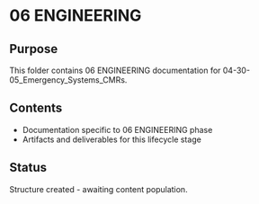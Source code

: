 # 06 ENGINEERING

## Purpose
This folder contains 06 ENGINEERING documentation for 04-30-05_Emergency_Systems_CMRs.

## Contents
- Documentation specific to 06 ENGINEERING phase
- Artifacts and deliverables for this lifecycle stage

## Status
Structure created - awaiting content population.
